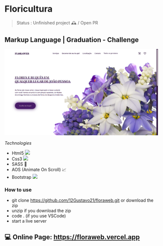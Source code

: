 # Floricultura

> Status : Unfinished project 🕰️ / Open PR

## Markup Language | Graduation - Challenge

<img width ='800px' src ='./assets/img/home-print.png' />

_Technologies_

+ Html5 <img width="15px" src="https://cdn-icons-png.flaticon.com/512/4943/4943029.png" />
+ Css3 <img width="15px" src="https://cdn-icons-png.flaticon.com/512/732/732190.png" />
+ SASS 🎨
+ AOS (Animate On Scroll) 📈
+ Bootstrap <img width="15px" src="https://cdn-icons-png.flaticon.com/512/5968/5968672.png" />

### How to use

- git clone https://github.com/12Gustavo21/floraweb.git or download the zip
- unzip if you download the zip
- code . (if you use VSCode)
- start a live server

## 💻 Online Page: https://floraweb.vercel.app